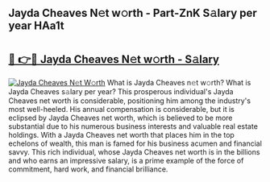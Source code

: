 ## Jayda Cheaves N𝚎t w𝚘rth - Part-ZnK S𝚊lary per year HAa1t

# <h2><a href="http://gc02kf.nevu.top/?p=Jayda+Cheaves">🔗 👉🔴 Jayda Cheaves N𝚎t w𝚘rth - S𝚊lary</a></h2>

[![Jayda Cheaves N𝚎t W𝚘rth](https://i.imgur.com/Oavwk0R.jpeg)](http://gc02kf.nevu.top/?p=Jayda+Cheaves)
What is Jayda Cheaves n𝚎t w𝚘rth? What is Jayda Cheaves s𝚊lary per year?
This prosperous individual's Jayda Cheaves net worth is considerable, positioning him among the industry's most well-heeled. His annual compensation is considerable, but it is eclipsed by Jayda Cheaves net worth, which is believed to be more substantial due to his numerous business interests and valuable real estate holdings. With a Jayda Cheaves net worth that places him in the top echelons of wealth, this man is famed for his business acumen and financial savvy. This rich individual, whose Jayda Cheaves net worth is in the billions and who earns an impressive salary, is a prime example of the force of commitment, hard work, and financial brilliance.
